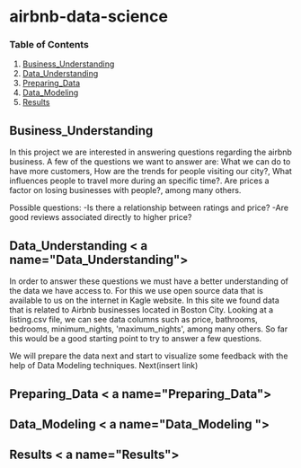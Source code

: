 # airbnb-data-science

### Table of Contents

1. [Business_Understanding](#Business_Understanding)
2. [Data_Understanding](#Data_Understanding)
3. [Preparing_Data](#Preparing_Data)
4. [Data_Modeling ](#Data_Modeling)
5. [Results](#Results)


## Business_Understanding <a name="Business_Understanding"></a>

In this project we are interested in answering questions regarding the airbnb business. A few of the questions we want to answer are: What we can do to have more customers, How are the trends for people visiting our city?, What influences people to travel more during an specific time?. Are prices a factor on losing businesses with people?, among many others.

Possible questions: -Is there a relationship between ratings and price? -Are good reviews associated directly to higher price?

## Data_Understanding < a name="Data_Understanding"></a>
In order to answer these questions we must have a better understanding of the data we have access to. For this we use open source data that is available to us on the internet in Kagle website. In this site we found data that is related to Airbnb businesses located in Boston City. Looking at a listing.csv file, we can see data columns such as price, bathrooms, bedrooms, minimum_nights, 'maximum_nights', among many others. So far this would be a good starting point to try to answer a few questions.

We will prepare the data next and start to visualize some feedback with the help of Data Modeling techniques. Next(insert link)

## Preparing_Data < a name="Preparing_Data"></a>

## Data_Modeling < a name="Data_Modeling "></a>

## Results < a name="Results"></a>